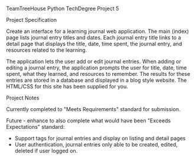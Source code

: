 TeamTreeHouse Python TechDegree Project 5

Project Specification

Create an interface for a learning journal web application. The main (index) page lists journal entry titles and dates. Each journal entry title links to a detail page that displays the title, date, time spent, the journal entry, and resources related to the learning.

The application lets the user add or edit journal entries. When adding or editing a journal entry, the application prompts the user for title, date, time spent, what they learned, and resources to remember. The results for these entries are stored in a database and displayed in a blog style website. The HTML/CSS for this site has been supplied for you.

Project Notes

Currently completed to "Meets Requirements" standard for submission.

Future - enhance to also complete what would have been "Exceeds Expectations" standard:
- Support tags for journal entries and display on listing and detail pages
- User authentication, journal entries only able to be created, edited, deleted if user logged on.
